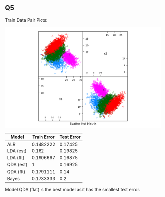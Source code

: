 ## Q5

Train Data Pair Plots:

![](ellipse.png)

| Model | Train Error | Test Error |
| --- | --- | --- |
| ALR | 0.1482222 | 0.17425 |
| LDA (est) | 0.162 | 0.19825 |
| LDA (flt) | 0.1906667 | 0.16875 |
| QDA (est) | 1 | 0.16925 |
| QDA (flt) | 0.1791111 | 0.14 |
| Bayes | 0.1733333 | 0.2 |

Model QDA (flat) is the best model as it has the smallest test error.
